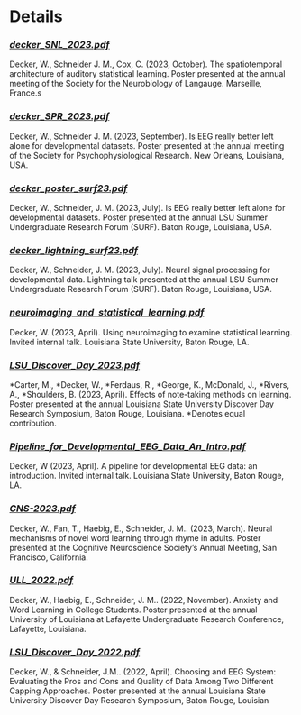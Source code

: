 # Details

### [_**decker_SNL_2023.pdf**_](/decker_SNL_2023.pdf)

Decker, W., Schneider J. M., Cox, C. (2023, October). The spatiotemporal architecture of auditory statistical learning. Poster presented at the annual meeting of the Society for the Neurobiology of Langauge.
Marseille, France.s

### [_**decker_SPR_2023.pdf**_](/decker_SPR_2023.pdf)

Decker, W., Schneider J. M. (2023, September). Is EEG really better left alone for developmental datasets. Poster presented at the annual meeting of the Society for Psychophysiological Research.
New Orleans, Louisiana, USA.

### [_**decker_poster_surf23.pdf**_](/decker_poster_surf23.pdf)

Decker, W., Schneider, J. M. (2023, July). Is EEG really better left alone for developmental
datasets. Poster presented at the annual LSU Summer Undergraduate Research Forum (SURF).
Baton Rouge, Louisiana, USA.

### [_**decker_lightning_surf23.pdf**_](/decker_lightning_surf23.pdf)

Decker, W., Schneider, J. M. (2023, July). Neural signal processing for developmental data.
Lightning talk presented at the annual LSU Summer Undergraduate Research Forum (SURF).
Baton Rouge, Louisiana, USA.

### [_**neuroimaging_and_statistical_learning.pdf**_](/neuroimaging_and_statistical_learning.pdf)

Decker, W. (2023, April). Using neuroimaging to examine statistical learning. Invited internal talk. Louisiana State University, Baton Rouge, LA.

### [_**LSU_Discover_Day_2023.pdf**_](/LSU_Discover_Day_2023.pdf)

*Carter, M., *Decker, W., *Ferdaus, R., *George, K., McDonald, J., *Rivers, A., *Shoulders, B.
(2023, April). Effects of note-taking methods on learning. Poster presented at the annual Louisiana
State University Discover Day Research Symposium, Baton Rouge, Louisiana.
\*Denotes equal contribution.

### [_**Pipeline_for_Developmental_EEG_Data_An_Intro.pdf**_](/Pipeline_for_Developmental_EEG_Data_An_Intro.pdf)

Decker, W (2023, April). A pipeline for developmental EEG data: an introduction. Invited internal
talk. Louisiana State University, Baton Rouge, LA.

### [_**CNS-2023.pdf**_](/CNS-2023.pdf)

Decker, W., Fan, T., Haebig, E., Schneider, J. M.. (2023, March). Neural mechanisms of novel word
learning through rhyme in adults. Poster presented at the Cognitive Neuroscience Society’s
Annual Meeting, San Francisco, California.

### [ _**ULL_2022.pdf**_](/ULL_2022.pdf)

Decker, W., Haebig, E., Schneider, J. M.. (2022, November). Anxiety and Word Learning in College
Students. Poster presented at the annual University of Louisiana at Lafayette Undergraduate
Research Conference, Lafayette, Louisiana.

### [_**LSU_Discover_Day_2022.pdf**_](/LSU_Discover_Day_2022.pdf)

Decker, W., & Schneider, J.M.. (2022, April). Choosing and EEG System: Evaluating the Pros and
Cons and Quality of Data Among Two Different Capping Approaches. Poster presented at the
annual Louisiana State University Discover Day Research Symposium, Baton Rouge, Louisian
